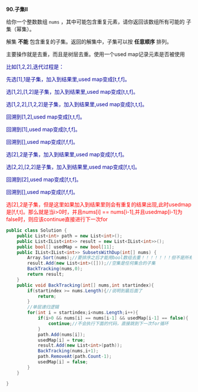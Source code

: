**90.子集Ⅱ**

给你一个整数数组 `nums` ，其中可能包含重复元素，请你返回该数组所有可能的 子集（幂集）。

解集 **不能** 包含重复的子集。返回的解集中，子集可以按 **任意顺序** 排列。

主要操作就是去重，而且是树层去重。使用一个used map记录元素是否被使用

<span style="color:#000099;">比如[1,2,2],迭代过程是：</span>

<span style="color:#000099;">先选[1],1是子集，加入到结果里,used map变成[t,f,f]。</span>

<span style="color:#000099;">选[1,2],[1,2]是子集，加入到结果里,used map变成[t,t,f]。</span>

<span style="color:#000099;">选[1,2,2],[1,2,2]是子集，加入到结果里,used map变成[t,t,t]。</span>

<span style="color:#000099;">回溯到[1,2],used map变成[t,t,f]。</span>

<span style="color:#000099;">回溯到[1],used map变成[t,f,f]。</span>

<span style="color:#000099;">回溯到[],used map变成[f,f,f]。</span>

<span style="color:#000099;">选[2],2是子集，加入到结果里,used map变成[f,t,f]。</span>

<span style="color:#000099;">选[2,2],[2,2]是子集，加入到结果里,used map变成[f,t,t]。</span>

<span style="color:#000099;">回溯到[2],used map变成[f,t,f]。</span>

<span style="color:#000099;">回溯到[],used map变成[f,f,f]。</span>

<span style="color:#FF0000;">选[2],2是子集，但是这里如果加入到结果里则会有重复的结果出现,此时usedmap是[f,f,t]。那么就是当i>0时，并且nums[i] == nums[i-1],并且usedmap[i-1]为false时，则应该continue直接进行下一次for</span>

```c#
public class Solution {
    public List<int> path = new List<int>();
    public List<IList<int>> result = new List<IList<int>>();
    public bool[] usedMap = new bool[11];
    public IList<IList<int>> SubsetsWithDup(int[] nums) {
        Array.Sort(nums);//要排序之后才能用bool数组去重！！！！！！！但不是所有去重都能用bool数组去重！！！！！！！！
        result.Add(new List<int>([]));//空集是任何集合的子集
        BackTracking(nums,0);
        return result;
    }
    public void BackTracking(int[] nums,int startindex){
        if(startindex >= nums.Length){//说明到最后面了
            return;
        }
        //单层递归逻辑
        for(int i = startindex;i<nums.Length;i++){
            if(i>0 && nums[i] == nums[i-1] && usedMap[i-1] == false){
                continue;//不会执行下面的代码，直接跳到下一次for循环
            }
            path.Add(nums[i]);
            usedMap[i] = true;
            result.Add(new List<int>(path)); 
            BackTracking(nums,i+1);
            path.RemoveAt(path.Count-1);
            usedMap[i] = false;
        }
    }

}
```

